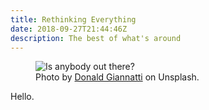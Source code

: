 ```yaml
---
title: Rethinking Everything
date: 2018-09-27T21:44:46Z
description: The best of what's around
---
```

<figure>
  <img src="/assets/images/posts/2018/donald-giannatti-671274-unsplash.jpg" alt="Is anybody out there?">
  <figcaption>Photo by <a href="https://unsplash.com/photos/Wj1D-qiOseE?utm_source=unsplash&utm_medium=referral&utm_content=creditCopyText">Donald Giannatti</a> on Unsplash.</figcaption>
</figure>

Hello.